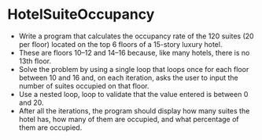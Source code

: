 # HotelSuiteOccupancy
- Write a program that calculates the occupancy rate of the 120 suites (20 per floor) located on the top 6 floors of a 15-story luxury hotel.
- These are floors 10–12 and 14–16 because, like many hotels, there is no 13th floor.
- Solve the problem by using a single loop that loops once for each floor between 10 and 16 and, on each iteration, asks the user to input the number of suites occupied on that floor.
- Use a nested loop, loop to validate that the value entered is between 0 and 20.
- After all the iterations, the program should display how many suites the hotel has, how many of them are occupied, and what percentage of them are occupied.